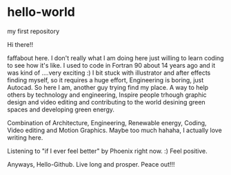 # hello-world
my first repository

Hi there!!

faffabout here. I don't really what I am doing here just willing to learn coding to see how it's like.
I used to code in Fortran 90 about 14 years ago and it was kind of ....very exciting :)
I bit stuck with illustrator and after effects finding myself, so it requires a huge effort, Engineering is boring, just Autocad.
So here I am, another guy trying find my place. A way to help others by technology and engineering, Inspire people trhough graphic design 
and video editing and contributing to the world desining green spaces and developing green energy. 

Combination of Architecture, Engineering, Renewable energy, Coding, Video editing and Motion Graphics. Maybe too much hahaha, I actually love 
writing here.

Listening to "if I ever feel better" by Phoenix right now. :) Feel positive.

Anyways, Hello-Github. Live long and prosper. Peace out!!!
